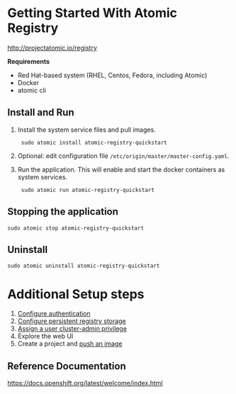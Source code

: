 # Getting Started With Atomic Registry

http://projectatomic.io/registry

**Requirements**

- Red Hat-based system (RHEL, Centos, Fedora, including Atomic)
- Docker
- atomic cli

## Install and Run

1. Install the system service files and pull images.

        sudo atomic install atomic-registry-quickstart
1. Optional: edit configuration file `/etc/origin/master/master-config.yaml`.
1. Run the application. This will enable and start the docker containers as system services.

        sudo atomic run atomic-registry-quickstart

## Stopping the application

`sudo atomic stop atomic-registry-quickstart`

## Uninstall

`sudo atomic uninstall atomic-registry-quickstart`

# Additional Setup steps

1. [Configure authentication](https://docs.openshift.org/latest/install_config/configuring_authentication.html)
1. [Configure persistent registry storage](https://docs.openshift.org/latest/install_config/install/docker_registry.html#advanced-overriding-the-registry-configuration)
1. [Assign a user cluster-admin privilege](https://docs.openshift.org/latest/admin_guide/manage_authorization_policy.html#managing-role-bindings)
1. Explore the web UI
1. Create a project and [push an image](https://docs.openshift.org/latest/install_config/install/docker_registry.html#access-logging-in-to-the-registry)

## Reference Documentation

https://docs.openshift.org/latest/welcome/index.html


